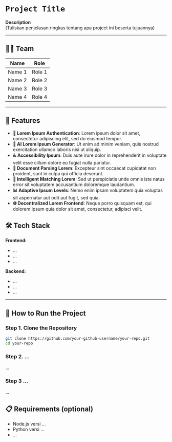 
# `Project Title`

**Description**  
(Tuliskan penjelasan ringkas tentang apa project ini beserta tujuannya)

---

## 🧑‍💻 Team

| **Name** | **Role**        |
|-----------|----------------|
| Name 1    | Role 1         |
| Name 2    | Role 2         |
| Name 3    | Role 3         |
| Name 4    | Role 4         |


---

## 🚀 Features
- **🔐 Lorem Ipsum Authentication**: Lorem ipsum dolor sit amet, consectetur adipiscing elit, sed do eiusmod tempor.
- **🤖 AI Lorem Ipsum Generator**: Ut enim ad minim veniam, quis nostrud exercitation ullamco laboris nisi ut aliquip.
- **♿ Accessibility Ipsum**: Duis aute irure dolor in reprehenderit in voluptate velit esse cillum dolore eu fugiat nulla pariatur.
- **📄 Document Parsing Lorem**: Excepteur sint occaecat cupidatat non proident, sunt in culpa qui officia deserunt.
- **🎯 Intelligent Matching Lorem**: Sed ut perspiciatis unde omnis iste natus error sit voluptatem accusantium doloremque laudantium.
- **📊 Adaptive Ipsum Levels**: Nemo enim ipsam voluptatem quia voluptas sit aspernatur aut odit aut fugit, sed quia.
- **🌐 Decentralized Lorem Frontend**: Neque porro quisquam est, qui dolorem ipsum quia dolor sit amet, consectetur, adipisci velit.


## 🛠 Tech Stack

**Frontend:**
- ...
- ...
- ...

**Backend:**
- ...
- ...
- ...

---

## 🚀 How to Run the Project

### Step 1. Clone the Repository
```bash
git clone https://github.com/your-github-username/your-repo.git
cd your-repo
```

### Step 2. ...
...

### Step 3 ...
...


## 📋 Requirements (optional)
- Node.js versi ...
- Python versi ...
- ...
